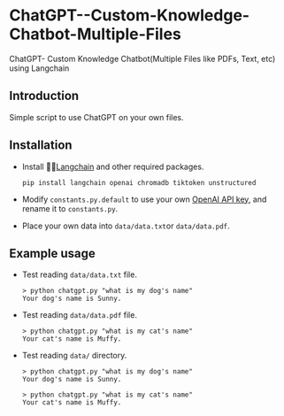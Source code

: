 # ChatGPT--Custom-Knowledge-Chatbot-Multiple-Files
ChatGPT- Custom Knowledge Chatbot(Multiple Files like PDFs, Text, etc) using Langchain

## Introduction

Simple script to use ChatGPT on your own files.

## Installation

- Install 🦜️🔗[Langchain](https://github.com/hwchase17/langchain) and other required packages.
  ```
  pip install langchain openai chromadb tiktoken unstructured
  ```
- Modify `constants.py.default` to use your own [OpenAI API key](https://platform.openai.com/account/api-keys), and rename it to `constants.py`.

- Place your own data into `data/data.txt`or `data/data.pdf`.

## Example usage
- Test reading `data/data.txt` file.
  ```
  > python chatgpt.py "what is my dog's name"
  Your dog's name is Sunny.
  ```

- Test reading `data/data.pdf` file.
  ```
  > python chatgpt.py "what is my cat's name"
  Your cat's name is Muffy.
  ```
  
- Test reading `data/` directory.
  ```
  > python chatgpt.py "what is my dog's name"
  Your dog's name is Sunny.
  
  > python chatgpt.py "what is my cat's name"
  Your cat's name is Muffy.
  ```
